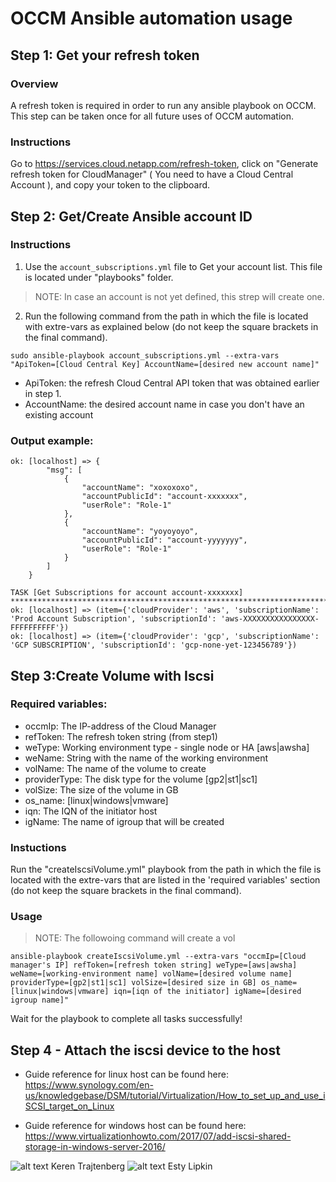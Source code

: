 # OCCM Ansible automation usage
## Step 1: Get your refresh token
### Overview
A refresh token is required in order to run any ansible playbook on OCCM. 
This step can be taken once for all future uses of OCCM automation.
### Instructions
Go to https://services.cloud.netapp.com/refresh-token, click on "Generate refresh token for CloudManager" ( You need to have a Cloud Central Account ), and copy your token to the clipboard.
## Step 2: Get/Create Ansible account ID
### Instructions
1. Use the `account_subscriptions.yml` file to Get your account list. This file is located under "playbooks" folder.
> NOTE: In case an account is not yet defined, this strep will create one.
2. Run the following command from the path in which the file is located with extre-vars as explained below (do not keep the square brackets in the final command).
```
sudo ansible-playbook account_subscriptions.yml --extra-vars "ApiToken=[Cloud Central Key] AccountName=[desired new account name]"
```
+ ApiToken: the refresh Cloud Central API token that was obtained earlier in step 1.
+ AccountName: the desired account name in case you don't have an existing account

### Output example:
```
ok: [localhost] => {
        "msg": [
            {
                "accountName": "xoxoxoxo",
                "accountPublicId": "account-xxxxxxx",
                "userRole": "Role-1"
            },
            {
                "accountName": "yoyoyoyo",
                "accountPublicId": "account-yyyyyyy",
                "userRole": "Role-1"
            }
        ]
    }

TASK [Get Subscriptions for account account-xxxxxxx] **********************************************************************************************************
ok: [localhost] => (item={'cloudProvider': 'aws', 'subscriptionName': 'Prod Account Subscription', 'subscriptionId': 'aws-XXXXXXXXXXXXXXXX-FFFFFFFFFF'})
ok: [localhost] => (item={'cloudProvider': 'gcp', 'subscriptionName': 'GCP SUBSCRIPTION', 'subscriptionId': 'gcp-none-yet-123456789'})
```
## Step 3:Create Volume with Iscsi 
### Required variables:
+ occmIp: The IP-address of the Cloud Manager
+ refToken: The refresh token string (from step1)
+ weType: Working environment type - single node or HA [aws|awsha]
+ weName: String with the name of the working environment
+ volName: The name of the volume to create
+ providerType: The disk type for the volume [gp2|st1|sc1]
+ volSize: The size of the volume in GB 
+ os_name: [linux|windows|vmware]
+ iqn: The IQN of the initiator host
+ igName: The name of igroup that will be created
### Instuctions
Run the "createIscsiVolume.yml" playbook from the path in which the file is located with the extre-vars that are listed in the 'required variables' section (do not keep the square brackets in the final command).
### Usage
>NOTE: The followoing command will create a vol
```
ansible-playbook createIscsiVolume.yml --extra-vars "occmIp=[Cloud manager's IP] refToken=[refresh token string] weType=[aws|awsha] weName=[working-environment name] volName=[desired volume name] providerType=[gp2|st1|sc1] volSize=[desired size in GB] os_name=[linux|windows|vmware] iqn=[iqn of the initiator] igName=[desired igroup name]"
```
Wait for the playbook to complete all tasks successfully!

## Step 4 - Attach the iscsi device to the host

+ Guide reference for linux host can be found here:
https://www.synology.com/en-us/knowledgebase/DSM/tutorial/Virtualization/How_to_set_up_and_use_iSCSI_target_on_Linux

+ Guide reference for windows host can be found here:
https://www.virtualizationhowto.com/2017/07/add-iscsi-shared-storage-in-windows-server-2016/

![alt text](https://github.com/kerentraht/Occm-Automation/blob/master/images(1).png "copyright")
Keren Trajtenberg
![alt text](https://github.com/kerentraht/Occm-Automation/blob/master/images(1).png "copyright")
Esty Lipkin
